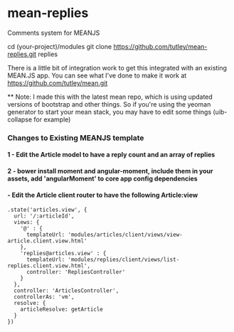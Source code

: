 # mean-replies
Comments system for MEANJS

cd (your-project)/modules
git clone https://github.com/tutley/mean-replies.git replies

There is a little bit of integration work to get this integrated with an existing MEAN.JS app. You can see what I've done to make it work at https://github.com/tutley/mean.git

** Note: I made this with the latest mean repo, which is using updated versions of bootstrap and other things. So if you're using the yeoman generator to start your mean stack, you may have to edit some things (uib-collapse for example)

### Changes to Existing MEANJS template
#### 1 - Edit the Article model to have a reply count and an array of replies
#### 2 - bower install moment and angular-moment, include them in your assets, add 'angularMoment' to core app config dependencies
####  - Edit the Article client router to have the following Article:view

    .state('articles.view', {
      url: '/:articleId',
      views: {
        '@' : {
          templateUrl: 'modules/articles/client/views/view-article.client.view.html'
        },
        'replies@articles.view' : {
          templateUrl: 'modules/replies/client/views/list-replies.client.view.html',
          controller: 'RepliesController'
        }
      },
      controller: 'ArticlesController',
      controllerAs: 'vm',
      resolve: {
        articleResolve: getArticle
      }
    }) 
